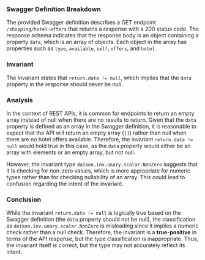 ### Swagger Definition Breakdown
The provided Swagger definition describes a GET endpoint `/shopping/hotel-offers` that returns a response with a 200 status code. The response schema indicates that the response body is an object containing a property `data`, which is an array of objects. Each object in the array has properties such as `type`, `available`, `self`, `offers`, and `hotel`.

### Invariant
The invariant states that `return.data != null`, which implies that the `data` property in the response should never be null.

### Analysis
In the context of REST APIs, it is common for endpoints to return an empty array instead of null when there are no results to return. Given that the `data` property is defined as an array in the Swagger definition, it is reasonable to expect that the API will return an empty array (`[]`) rather than null when there are no hotel offers available. Therefore, the invariant `return.data != null` would hold true in this case, as the `data` property would either be an array with elements or an empty array, but not null.

However, the invariant type `daikon.inv.unary.scalar.NonZero` suggests that it is checking for non-zero values, which is more appropriate for numeric types rather than for checking nullability of an array. This could lead to confusion regarding the intent of the invariant.

### Conclusion
While the invariant `return.data != null` is logically true based on the Swagger definition (the `data` property should not be null), the classification as `daikon.inv.unary.scalar.NonZero` is misleading since it implies a numeric check rather than a null check. Therefore, the invariant is a **true-positive** in terms of the API response, but the type classification is inappropriate. Thus, the invariant itself is correct, but the type may not accurately reflect its intent.

